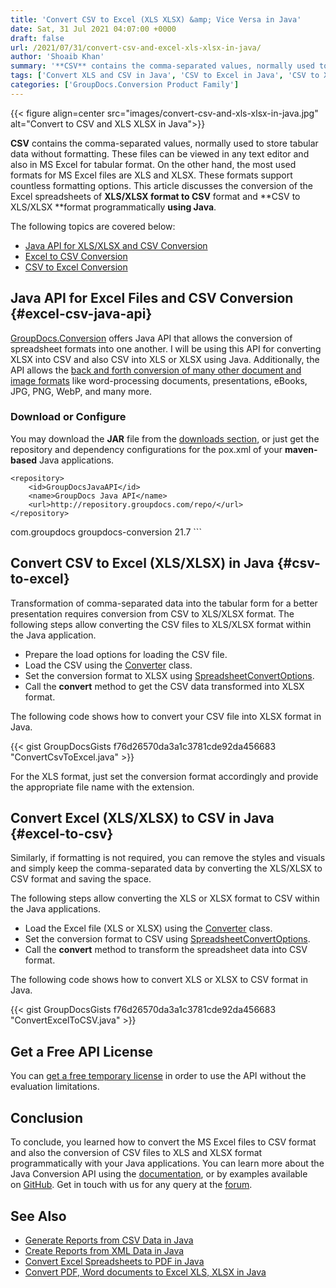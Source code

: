 ```yaml
---
title: 'Convert CSV to Excel (XLS XLSX) &amp; Vice Versa in Java'
date: Sat, 31 Jul 2021 04:07:00 +0000
draft: false
url: /2021/07/31/convert-csv-and-excel-xls-xlsx-in-java/
author: 'Shoaib Khan'
summary: '**CSV** contains the comma-separated values, normally used to store tabular data without formatting. These files can be viewed in any text editor and also in MS Excel for tabular format. On the other hand, the most used formats for MS Excel files are XLS and XLSX. These formats support countless formatting options. This article discusses the conversion of the Excel spreadsheets of **XLS/XLSX format to CSV** format and **CSV to XLS/XLSX **format programmatically **using Java**.'
tags: ['Convert XLS and CSV in Java', 'CSV to Excel in Java', 'CSV to XLS in Java', 'CSV to XLSX in Java', 'Excel to CSV in Java', 'XLS to CSV in Java', 'XLSX to CSV in Java']
categories: ['GroupDocs.Conversion Product Family']
---
```




{{< figure align=center src="images/convert-csv-and-xls-xlsx-in-java.jpg" alt="Convert to CSV and XLS XLSX in Java">}}


**CSV** contains the comma-separated values, normally used to store tabular data without formatting. These files can be viewed in any text editor and also in MS Excel for tabular format. On the other hand, the most used formats for MS Excel files are XLS and XLSX. These formats support countless formatting options. This article discusses the conversion of the Excel spreadsheets of **XLS/XLSX format to CSV** format and **CSV to XLS/XLSX **format programmatically **using Java**.

The following topics are covered below:

*   [Java API for XLS/XLSX and CSV Conversion](#excel-csv-java-api)
*   [Excel to CSV Conversion](#excel-to-csv)
*   [CSV to Excel Conversion](#csv-to-excel)

## Java API for Excel Files and CSV Conversion {#excel-csv-java-api}

[GroupDocs.Conversion](https://products.groupdocs.com/conversion/) offers Java API that allows the conversion of spreadsheet formats into one another. I will be using this API for converting XLSX into CSV and also CSV into XLS or XLSX using Java. Additionally, the API allows the [back and forth conversion of many other document and image formats](https://docs.groupdocs.com/conversion/java/supported-document-formats/) like word-processing documents, presentations, eBooks, JPG, PNG, WebP, and many more.

### Download or Configure

You may download the **JAR** file from the [downloads section](https://downloads.groupdocs.com/conversion), or just get the repository and dependency configurations for the pox.xml of your **maven-based** Java applications.

```
<repository>
	<id>GroupDocsJavaAPI</id>
	<name>GroupDocs Java API</name>
	<url>http://repository.groupdocs.com/repo/</url>
</repository>
``````
<dependency>
        <groupId>com.groupdocs</groupId>
        <artifactId>groupdocs-conversion</artifactId>
        <version>21.7</version> 
</dependency>
```

## Convert CSV to Excel (XLS/XLSX) in Java {#csv-to-excel}

Transformation of comma-separated data into the tabular form for a better presentation requires conversion from CSV to XLS/XLSX format. The following steps allow converting the CSV files to XLS/XLSX format within the Java application.

*   Prepare the load options for loading the CSV file.
*   Load the CSV using the [Converter](https://apireference.groupdocs.com/conversion/java/com.groupdocs.conversion/Converter) class.
*   Set the conversion format to XLSX using [SpreadsheetConvertOptions](https://apireference.groupdocs.com/conversion/java/com.groupdocs.conversion.options.convert/SpreadsheetConvertOptions).
*   Call the **convert** method to get the CSV data transformed into XLSX format.

The following code shows how to convert your CSV file into XLSX format in Java.

{{< gist GroupDocsGists f76d26570da3a1c3781cde92da456683 "ConvertCsvToExcel.java" >}}

For the XLS format, just set the conversion format accordingly and provide the appropriate file name with the extension.

## Convert Excel (XLS/XLSX) to CSV in Java {#excel-to-csv}

Similarly, if formatting is not required, you can remove the styles and visuals and simply keep the comma-separated data by converting the XLS/XLSX to CSV format and saving the space.

The following steps allow converting the XLS or XLSX format to CSV within the Java applications.

*   Load the Excel file (XLS or XLSX) using the [Converter](https://apireference.groupdocs.com/conversion/java/com.groupdocs.conversion/Converter) class.
*   Set the conversion format to CSV using [SpreadsheetConvertOptions](https://apireference.groupdocs.com/conversion/java/com.groupdocs.conversion.options.convert/SpreadsheetConvertOptions).
*   Call the **convert** method to transform the spreadsheet data into CSV format.

The following code shows how to convert XLS or XLSX to CSV format in Java.

{{< gist GroupDocsGists f76d26570da3a1c3781cde92da456683 "ConvertExcelToCSV.java" >}}

## Get a Free API License

You can [get a free temporary license](https://purchase.groupdocs.com/temporary-license) in order to use the API without the evaluation limitations.

## Conclusion

To conclude, you learned how to convert the MS Excel files to CSV format and also the conversion of CSV files to XLS and XLSX format programmatically with your Java applications. You can learn more about the Java Conversion API using the [documentation](https://docs.groupdocs.com/conversion), or by examples available on [GitHub](https://github.com/groupdocs-conversion). Get in touch with us for any query at the [forum](https://forum.groupdocs.com/).

## See Also

*   [Generate Reports from CSV Data in Java](https://blog.groupdocs.com/2021/07/07/generate-reports-from-csv-data-in-java/)
*   [Create Reports from XML Data in Java](https://blog.groupdocs.com/2021/07/10/generate-reports-from-xml-data-in-java/)
*   [Convert Excel Spreadsheets to PDF in Java](https://blog.groupdocs.com/2021/11/21/convert-excel-spreadsheets-to-pdf-in-java/)
*   [Convert PDF, Word documents to Excel XLS, XLSX in Java](https://blog.groupdocs.com/2021/05/22/convert-documents-to-excel-xls-xlsx-in-java/)




